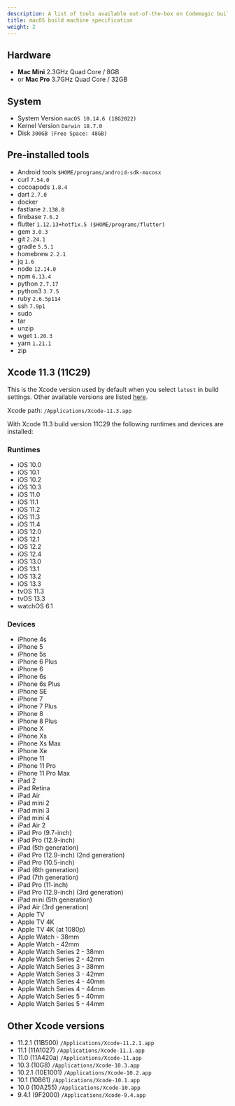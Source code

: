 ```yaml
---
description: A list of tools available out-of-the-box on Codemagic build machines.
title: macOS build machine specification
weight: 2
---
```


## Hardware

- **Mac Mini** 2.3GHz Quad Core / 8GB
- or **Mac Pro** 3.7GHz Quad Core / 32GB

## System

- System Version `macOS 10.14.6 (18G2022)`
- Kernel Version `Darwin 18.7.0`
- Disk `300GB (Free Space: 48GB)`

## Pre-installed tools

- Android tools `$HOME/programs/android-sdk-macosx`
- curl `7.54.0`
- cocoapods `1.8.4`
- dart `2.7.0`
- docker
- fastlane `2.138.0`
- firebase `7.6.2`
- flutter `1.12.13+hotfix.5 ($HOME/programs/flutter)`
- gem `3.0.3`
- git `2.24.1`
- gradle `5.5.1`
- homebrew `2.2.1`
- jq `1.6`
- node `12.14.0`
- npm `6.13.4`
- python `2.7.17`
- python3 `3.7.5`
- ruby `2.6.5p114`
- ssh `7.9p1`
- sudo
- tar
- unzip
- wget `1.20.3`
- yarn `1.21.1`
- zip

## Xcode 11.3 (11C29)

This is the Xcode version used by default when you select `latest` in build settings. Other available versions are listed [here](#other-xcode-versions).

Xcode path: `/Applications/Xcode-11.3.app`

With Xcode 11.3 build version 11C29 the following runtimes and devices are installed:

### Runtimes

- iOS 10.0
- iOS 10.1
- iOS 10.2
- iOS 10.3
- iOS 11.0
- iOS 11.1
- iOS 11.2
- iOS 11.3
- iOS 11.4
- iOS 12.0
- iOS 12.1
- iOS 12.2
- iOS 12.4
- iOS 13.0
- iOS 13.1
- iOS 13.2
- iOS 13.3
- tvOS 11.3
- tvOS 13.3
- watchOS 6.1

### Devices

- iPhone 4s
- iPhone 5
- iPhone 5s
- iPhone 6 Plus
- iPhone 6
- iPhone 6s
- iPhone 6s Plus
- iPhone SE
- iPhone 7
- iPhone 7 Plus
- iPhone 8
- iPhone 8 Plus
- iPhone X
- iPhone Xs
- iPhone Xs Max
- iPhone Xʀ
- iPhone 11
- iPhone 11 Pro
- iPhone 11 Pro Max
- iPad 2
- iPad Retina
- iPad Air
- iPad mini 2
- iPad mini 3
- iPad mini 4
- iPad Air 2
- iPad Pro (9.7-inch)
- iPad Pro (12.9-inch)
- iPad (5th generation)
- iPad Pro (12.9-inch) (2nd generation)
- iPad Pro (10.5-inch)
- iPad (6th generation)
- iPad (7th generation)
- iPad Pro (11-inch)
- iPad Pro (12.9-inch) (3rd generation)
- iPad mini (5th generation)
- iPad Air (3rd generation)
- Apple TV
- Apple TV 4K
- Apple TV 4K (at 1080p)
- Apple Watch - 38mm
- Apple Watch - 42mm
- Apple Watch Series 2 - 38mm
- Apple Watch Series 2 - 42mm
- Apple Watch Series 3 - 38mm
- Apple Watch Series 3 - 42mm
- Apple Watch Series 4 - 40mm
- Apple Watch Series 4 - 44mm
- Apple Watch Series 5 - 40mm
- Apple Watch Series 5 - 44mm

## Other Xcode versions

- 11.2.1 (11B500) `/Applications/Xcode-11.2.1.app`
- 11.1 (11A1027) `/Applications/Xcode-11.1.app`
- 11.0 (11A420a) `/Applications/Xcode-11.app`
- 10.3 (10G8) `/Applications/Xcode-10.3.app`
- 10.2.1 (10E1001) `/Applications/Xcode-10.2.app`
- 10.1 (10B61) `/Applications/Xcode-10.1.app`
- 10.0 (10A255) `/Applications/Xcode-10.app`
- 9.4.1 (9F2000) `/Applications/Xcode-9.4.app`
